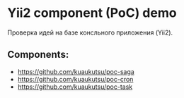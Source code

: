 # Yii2 component (PoC) demo

Проверка идей на базе консльного приложения (Yii2).

## Components:
- https://github.com/kuaukutsu/poc-saga
- https://github.com/kuaukutsu/poc-cron
- https://github.com/kuaukutsu/poc-task
